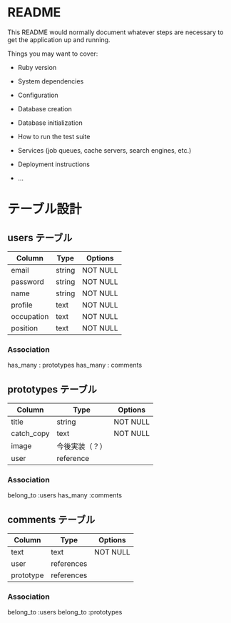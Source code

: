 # README

This README would normally document whatever steps are necessary to get the
application up and running.

Things you may want to cover:

* Ruby version

* System dependencies

* Configuration

* Database creation

* Database initialization

* How to run the test suite

* Services (job queues, cache servers, search engines, etc.)

* Deployment instructions

* ...

# テーブル設計

## users テーブル

| Column    | Type   | Options     |
| --------- | ------ | ----------- |
| email     | string | NOT NULL    |
| password  | string | NOT NULL    |
| name      | string | NOT NULL    |
| profile   | text   | NOT NULL    |
| occupation| text   | NOT NULL    |
| position  | text   | NOT NULL    |

### Association
 has_many : prototypes
 has_many : comments


## prototypes テーブル

| Column      | Type      | Options     |
| ----------- | --------- | ----------- |
| title       | string    | NOT NULL    |
| catch_copy  | text      | NOT NULL    |
| image       | 今後実装（？）
| user        | reference

### Association
 belong_to :users
 has_many :comments


## comments テーブル

| Column    | Type       | Options      |
| --------- | ---------- | ------------ |
| text      | text       | NOT NULL     |
| user      | references |              |
| prototype | references |              |

### Association
belong_to :users
belong_to :prototypes